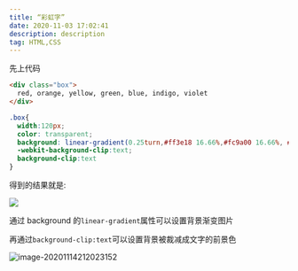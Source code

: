 ```yaml
---
title: “彩虹字”
date: 2020-11-03 17:02:41
description: description
tag: HTML,CSS
---
```


先上代码

```html
<div class="box">
  red, orange, yellow, green, blue, indigo, violet
</div>
```

```css
.box{
  width:120px;
  color: transparent;
  background: linear-gradient(0.25turn,#ff3e18 16.66%,#fc9a00 16.66%, #fc9a00 33.32%, 			#ffd800 33.32%, #ffd800 49.98%, #39ea7c 49.98%, #39ea7c 66.64%, #0bb2ff 66.64%, 					#0bb2ff 80.3%, #985aff 80.3%);
  -webkit-background-clip:text;
  background-clip:text
}
```

得到的结果就是:

![](http://img.massivejohn.com/image-20201103172438351.png)

通过 background 的`linear-gradient`属性可以设置背景渐变图片

再通过`background-clip:text`可以设置背景被裁减成文字的前景色

![image-20201114212023152](http://img.massivejohn.com/image-20201114212023152.png)